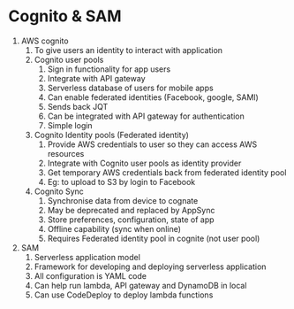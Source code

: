 # Cognito & SAM

1. AWS cognito
    1. To give users an identity to interact with application
    2. Cognito user pools
        1. Sign in functionality for app users
        2. Integrate with API gateway
        3. Serverless database of users for mobile apps
        4. Can enable federated identities (Facebook, google, SAMl)
        5. Sends back JQT
        6. Can be integrated with API gateway for authentication
        7. Simple login
    3. Cognito Identity pools (Federated identity)
        1. Provide AWS credentials to user so they can access AWS resources
        2. Integrate with Cognito user pools as identity provider
        3. Get temporary AWS credentials back from federated identity pool
        4. Eg: to upload to S3 by login to Facebook
    4. Cognito Sync
        1. Synchronise data from device to cognate
        2. May be deprecated and replaced by AppSync
        3. Store preferences, configuration, state of app
        4. Offline capability (sync when online)
        5. Requires Federated identity pool in cognite (not user pool)
2. SAM
    1. Serverless application model
    2. Framework for developing and deploying serverless application
    3. All configuration is YAML code
    4. Can help run lambda, API gateway and DynamoDB in local
    5. Can use CodeDeploy to deploy lambda functions

